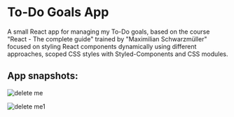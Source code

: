 # To-Do Goals App

A small React app for managing my To-Do goals, based on the course "React - The complete guide" trained by "Maximilian Schwarzmüller" focused on styling React components dynamically using different approaches, scoped CSS styles with Styled-Components and CSS modules.

## App snapshots:


![delete me](https://user-images.githubusercontent.com/73782770/195299775-f69193dd-4820-4d86-8916-a21681729d2a.png)

![delete me1](https://user-images.githubusercontent.com/73782770/195299752-da85c6ea-cc58-4f32-bd17-15d736d9e83c.png)
